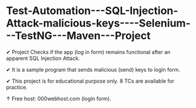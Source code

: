 # Test-Automation---SQL-Injection-Attack-malicious-keys----Selenium---TestNG---Maven---Project


✔ Project Checks if the app (log in form) remains functional after an apparent SQL Injection Attack.

✔ It is a sample program that sends malicious (send) keys to login form. 

✔ This project is for educational purpose only. 8 TCs are available for practice.

↑ Free host: 000webhost.com (login form).
